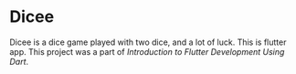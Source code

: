 # Dicee

Dicee is a dice game played with two dice, and a lot of luck.
This is flutter app.
This project was a part of *Introduction to Flutter Development Using Dart*.
